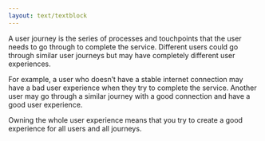 ```yaml
---
layout: text/textblock
---
```


A user journey is the series of processes and touchpoints that the user needs to go through to complete the service. Different users could go through similar user journeys but may have completely different user experiences.

For example, a user who doesn’t have a stable internet connection may have a bad user experience when they try to complete the service. Another user may go through a similar journey with a good connection and have a good user experience.

Owning the whole user experience means that you try to create a good experience for all users and all journeys.
